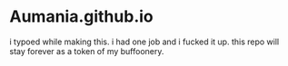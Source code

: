 # Aumania.github.io

i typoed while making this. 
i had one job and i fucked it up.
this repo will stay forever as a token of my buffoonery.
